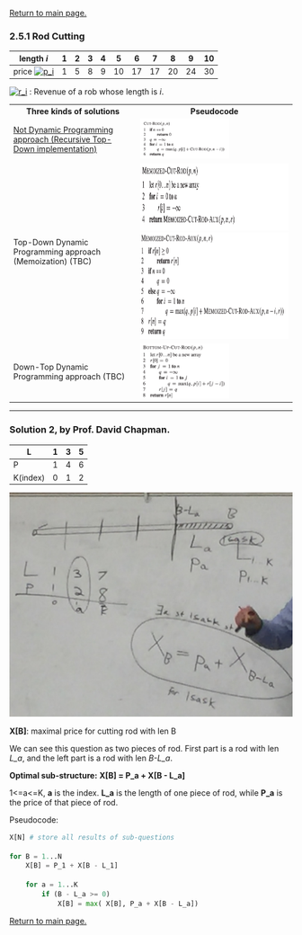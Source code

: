 <a href="../../README.md#2.5.1">Return to main page.</a>

### 2.5.1 Rod Cutting

| length *i*  | 1   | 2 | 3 | 4 | 5 | 6 | 7 | 8 | 9 | 10 |
| --------- | --- |---|---|---|---|---|---|---|---|---|
| price <a href="https://www.codecogs.com/eqnedit.php?latex=p_i" target="_blank"><img src="https://latex.codecogs.com/gif.latex?p_i" title="p_i" /></a> | 1   | 5 | 8 | 9 | 10 | 17 | 17 | 20 | 24 | 30 |

<a href="https://www.codecogs.com/eqnedit.php?latex=p_i" target="_blank"><img src="https://latex.codecogs.com/gif.latex?r_i" title="r_i" /></a> : Revenue of a rob whose length is *i*.

<table>
<tr>
    <th>Three kinds of solutions</th>
    <th>Pseudocode</th>
</tr>
<tr>
    <td>
    <a href="./recursiveRodCut.py">Not Dynamic Programming approach (Recursive Top-Down implementation)</a>
    </td>
    <td>
    <img src="./recursiveRodCut.png" width=60%>
    </td>
<tr>

<tr>
    <td>
    Top-Down Dynamic Programming approach (Memoization) (TBC)
    </td>
    <td>
    <img src="./dp_topdown1.png" width=100% height=120px>
    <br>
    <img src="./dp_topdown2.png" width=100% height=190px>
    </td>
</tr>

<tr>
    <td>
    Down-Top Dynamic Programming approach (TBC)
    </td>
    <td>
    <img src="./dp_downtop.png" width=60%>
    </td>
</tr>
</table>


------
### Solution 2, by Prof. David Chapman.
|L|1|3|5|
|-|-|-|-|
|P|1|4|6|
|K(index)|0|1|2|

![](./rod.JPG)

**X[B]**: maximal price for cutting rod with len B

We can see this question as two pieces of rod. First part is a rod with len *L_a*, and the left part is a rod with len *B-L_a*. 

**Optimal sub-structure:**
**X[B] = P_a + X[B - L_a]**

1<=a<=K, **a** is the index. **L_a** is the length of one piece of rod, while **P_a** is the price of that piece of rod. 

Pseudocode:
```python
X[N] # store all results of sub-questions

for B = 1...N
    X[B] = P_1 + X[B - L_1]

    for a = 1...K
        if (B - L_a >= 0)
            X[B] = max( X[B], P_a + X[B - L_a])
```


<a href="../../README.md#2.5.1">Return to main page.</a>